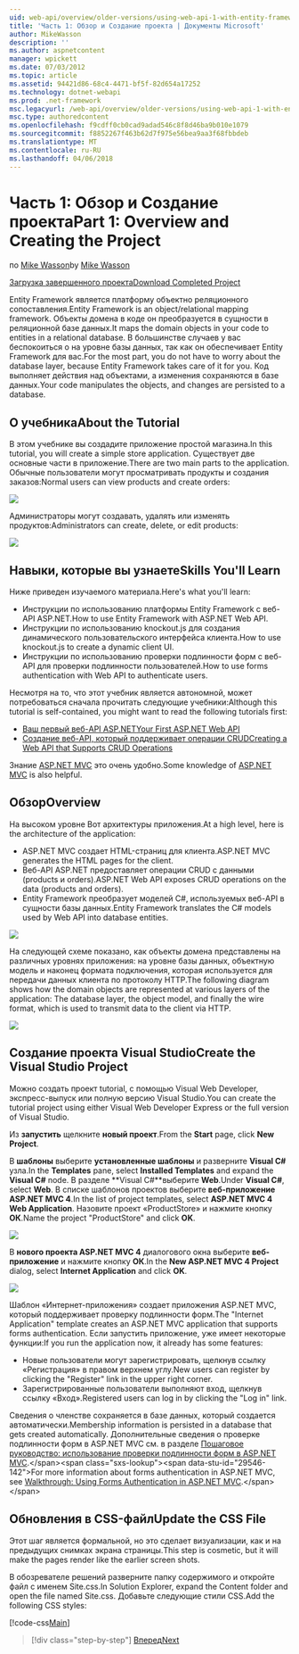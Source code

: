 ```yaml
---
uid: web-api/overview/older-versions/using-web-api-1-with-entity-framework-5/using-web-api-with-entity-framework-part-1
title: 'Часть 1: Обзор и Создание проекта | Документы Microsoft'
author: MikeWasson
description: ''
ms.author: aspnetcontent
manager: wpickett
ms.date: 07/03/2012
ms.topic: article
ms.assetid: 94421d86-68c4-4471-bf5f-82d654a17252
ms.technology: dotnet-webapi
ms.prod: .net-framework
msc.legacyurl: /web-api/overview/older-versions/using-web-api-1-with-entity-framework-5/using-web-api-with-entity-framework-part-1
msc.type: authoredcontent
ms.openlocfilehash: f9cdff0cb0cad9adad546c8f8d46ba9b010e1079
ms.sourcegitcommit: f8852267f463b62d7f975e56bea9aa3f68fbbdeb
ms.translationtype: MT
ms.contentlocale: ru-RU
ms.lasthandoff: 04/06/2018
---
```

<a name="part-1-overview-and-creating-the-project"></a><span data-ttu-id="29546-102">Часть 1: Обзор и Создание проекта</span><span class="sxs-lookup"><span data-stu-id="29546-102">Part 1: Overview and Creating the Project</span></span>
====================
<span data-ttu-id="29546-103">по [Mike Wasson](https://github.com/MikeWasson)</span><span class="sxs-lookup"><span data-stu-id="29546-103">by [Mike Wasson](https://github.com/MikeWasson)</span></span>

[<span data-ttu-id="29546-104">Загрузка завершенного проекта</span><span class="sxs-lookup"><span data-stu-id="29546-104">Download Completed Project</span></span>](http://code.msdn.microsoft.com/ASP-NET-Web-API-with-afa30545)

<span data-ttu-id="29546-105">Entity Framework является платформу объектно реляционного сопоставления.</span><span class="sxs-lookup"><span data-stu-id="29546-105">Entity Framework is an object/relational mapping framework.</span></span> <span data-ttu-id="29546-106">Объекты домена в коде он преобразуется в сущности в реляционной базе данных.</span><span class="sxs-lookup"><span data-stu-id="29546-106">It maps the domain objects in your code to entities in a relational database.</span></span> <span data-ttu-id="29546-107">В большинстве случаев у вас беспокоиться о на уровне базы данных, так как он обеспечивает Entity Framework для вас.</span><span class="sxs-lookup"><span data-stu-id="29546-107">For the most part, you do not have to worry about the database layer, because Entity Framework takes care of it for you.</span></span> <span data-ttu-id="29546-108">Код выполняет действия над объектами, а изменения сохраняются в базе данных.</span><span class="sxs-lookup"><span data-stu-id="29546-108">Your code manipulates the objects, and changes are persisted to a database.</span></span>

## <a name="about-the-tutorial"></a><span data-ttu-id="29546-109">О учебника</span><span class="sxs-lookup"><span data-stu-id="29546-109">About the Tutorial</span></span>

<span data-ttu-id="29546-110">В этом учебнике вы создадите приложение простой магазина.</span><span class="sxs-lookup"><span data-stu-id="29546-110">In this tutorial, you will create a simple store application.</span></span> <span data-ttu-id="29546-111">Существует две основные части в приложение.</span><span class="sxs-lookup"><span data-stu-id="29546-111">There are two main parts to the application.</span></span> <span data-ttu-id="29546-112">Обычные пользователи могут просматривать продукты и создания заказов:</span><span class="sxs-lookup"><span data-stu-id="29546-112">Normal users can view products and create orders:</span></span>

![](using-web-api-with-entity-framework-part-1/_static/image1.png)

<span data-ttu-id="29546-113">Администраторы могут создавать, удалять или изменять продуктов:</span><span class="sxs-lookup"><span data-stu-id="29546-113">Administrators can create, delete, or edit products:</span></span>

![](using-web-api-with-entity-framework-part-1/_static/image2.png)

## <a name="skills-youll-learn"></a><span data-ttu-id="29546-114">Навыки, которые вы узнаете</span><span class="sxs-lookup"><span data-stu-id="29546-114">Skills You'll Learn</span></span>

<span data-ttu-id="29546-115">Ниже приведен изучаемого материала.</span><span class="sxs-lookup"><span data-stu-id="29546-115">Here's what you'll learn:</span></span>

- <span data-ttu-id="29546-116">Инструкции по использованию платформы Entity Framework с веб-API ASP.NET.</span><span class="sxs-lookup"><span data-stu-id="29546-116">How to use Entity Framework with ASP.NET Web API.</span></span>
- <span data-ttu-id="29546-117">Инструкции по использованию knockout.js для создания динамического пользовательского интерфейса клиента.</span><span class="sxs-lookup"><span data-stu-id="29546-117">How to use knockout.js to create a dynamic client UI.</span></span>
- <span data-ttu-id="29546-118">Инструкции по использованию проверки подлинности форм с веб-API для проверки подлинности пользователей.</span><span class="sxs-lookup"><span data-stu-id="29546-118">How to use forms authentication with Web API to authenticate users.</span></span>

<span data-ttu-id="29546-119">Несмотря на то, что этот учебник является автономной, может потребоваться сначала прочитать следующие учебники:</span><span class="sxs-lookup"><span data-stu-id="29546-119">Although this tutorial is self-contained, you might want to read the following tutorials first:</span></span>

- [<span data-ttu-id="29546-120">Ваш первый веб-API ASP.NET</span><span class="sxs-lookup"><span data-stu-id="29546-120">Your First ASP.NET Web API</span></span>](../../getting-started-with-aspnet-web-api/tutorial-your-first-web-api.md)
- [<span data-ttu-id="29546-121">Создание веб-API, который поддерживает операции CRUD</span><span class="sxs-lookup"><span data-stu-id="29546-121">Creating a Web API that Supports CRUD Operations</span></span>](../creating-a-web-api-that-supports-crud-operations.md)

<span data-ttu-id="29546-122">Знание [ASP.NET MVC](../../../../mvc/index.md) это очень удобно.</span><span class="sxs-lookup"><span data-stu-id="29546-122">Some knowledge of [ASP.NET MVC](../../../../mvc/index.md) is also helpful.</span></span>

## <a name="overview"></a><span data-ttu-id="29546-123">Обзор</span><span class="sxs-lookup"><span data-stu-id="29546-123">Overview</span></span>

<span data-ttu-id="29546-124">На высоком уровне Вот архитектуры приложения.</span><span class="sxs-lookup"><span data-stu-id="29546-124">At a high level, here is the architecture of the application:</span></span>

- <span data-ttu-id="29546-125">ASP.NET MVC создает HTML-страниц для клиента.</span><span class="sxs-lookup"><span data-stu-id="29546-125">ASP.NET MVC generates the HTML pages for the client.</span></span>
- <span data-ttu-id="29546-126">Веб-API ASP.NET предоставляет операции CRUD с данными (products и orders).</span><span class="sxs-lookup"><span data-stu-id="29546-126">ASP.NET Web API exposes CRUD operations on the data (products and orders).</span></span>
- <span data-ttu-id="29546-127">Entity Framework преобразует моделей C#, используемых веб-API в сущности базы данных.</span><span class="sxs-lookup"><span data-stu-id="29546-127">Entity Framework translates the C# models used by Web API into database entities.</span></span>

![](using-web-api-with-entity-framework-part-1/_static/image3.png)

<span data-ttu-id="29546-128">На следующей схеме показано, как объекты домена представлены на различных уровнях приложения: на уровне базы данных, объектную модель и наконец формата подключения, которая используется для передачи данных клиента по протоколу HTTP.</span><span class="sxs-lookup"><span data-stu-id="29546-128">The following diagram shows how the domain objects are represented at various layers of the application: The database layer, the object model, and finally the wire format, which is used to transmit data to the client via HTTP.</span></span>

![](using-web-api-with-entity-framework-part-1/_static/image4.png)

## <a name="create-the-visual-studio-project"></a><span data-ttu-id="29546-129">Создание проекта Visual Studio</span><span class="sxs-lookup"><span data-stu-id="29546-129">Create the Visual Studio Project</span></span>

<span data-ttu-id="29546-130">Можно создать проект tutorial, с помощью Visual Web Developer, экспресс-выпуск или полную версию Visual Studio.</span><span class="sxs-lookup"><span data-stu-id="29546-130">You can create the tutorial project using either Visual Web Developer Express or the full version of Visual Studio.</span></span>

<span data-ttu-id="29546-131">Из **запустить** щелкните **новый проект**.</span><span class="sxs-lookup"><span data-stu-id="29546-131">From the **Start** page, click **New Project**.</span></span>

<span data-ttu-id="29546-132">В **шаблоны** выберите **установленные шаблоны** и разверните **Visual C#** узла.</span><span class="sxs-lookup"><span data-stu-id="29546-132">In the **Templates** pane, select **Installed Templates** and expand the **Visual C#** node.</span></span> <span data-ttu-id="29546-133">В разделе **Visual C#**выберите **Web**.</span><span class="sxs-lookup"><span data-stu-id="29546-133">Under **Visual C#**, select **Web**.</span></span> <span data-ttu-id="29546-134">В списке шаблонов проектов выберите **веб-приложение ASP.NET MVC 4**.</span><span class="sxs-lookup"><span data-stu-id="29546-134">In the list of project templates, select **ASP.NET MVC 4 Web Application**.</span></span> <span data-ttu-id="29546-135">Назовите проект «ProductStore» и нажмите кнопку **ОК**.</span><span class="sxs-lookup"><span data-stu-id="29546-135">Name the project "ProductStore" and click **OK**.</span></span>

![](using-web-api-with-entity-framework-part-1/_static/image5.png)

<span data-ttu-id="29546-136">В **нового проекта ASP.NET MVC 4** диалогового окна выберите **веб-приложение** и нажмите кнопку **ОК**.</span><span class="sxs-lookup"><span data-stu-id="29546-136">In the **New ASP.NET MVC 4 Project** dialog, select **Internet Application** and click **OK**.</span></span>

![](using-web-api-with-entity-framework-part-1/_static/image6.png)

<span data-ttu-id="29546-137">Шаблон «Интернет-приложения» создает приложения ASP.NET MVC, который поддерживает проверку подлинности форм.</span><span class="sxs-lookup"><span data-stu-id="29546-137">The "Internet Application" template creates an ASP.NET MVC application that supports forms authentication.</span></span> <span data-ttu-id="29546-138">Если запустить приложение, уже имеет некоторые функции:</span><span class="sxs-lookup"><span data-stu-id="29546-138">If you run the application now, it already has some features:</span></span>

- <span data-ttu-id="29546-139">Новые пользователи могут зарегистрировать, щелкнув ссылку «Регистрация» в правом верхнем углу.</span><span class="sxs-lookup"><span data-stu-id="29546-139">New users can register by clicking the "Register" link in the upper right corner.</span></span>
- <span data-ttu-id="29546-140">Зарегистрированные пользователи выполняют вход, щелкнув ссылку «Вход».</span><span class="sxs-lookup"><span data-stu-id="29546-140">Registered users can log in by clicking the "Log in" link.</span></span>

<span data-ttu-id="29546-141">Сведения о членстве сохраняется в базе данных, который создается автоматически.</span><span class="sxs-lookup"><span data-stu-id="29546-141">Membership information is persisted in a database that gets created automatically.</span></span> <span data-ttu-id="29546-142">Дополнительные сведения о проверке подлинности форм в ASP.NET MVC см. в разделе [Пошаговое руководство: использование проверки подлинности форм в ASP.NET MVC](https://msdn.microsoft.com/library/ff398049(VS.98).aspx).</span><span class="sxs-lookup"><span data-stu-id="29546-142">For more information about forms authentication in ASP.NET MVC, see [Walkthrough: Using Forms Authentication in ASP.NET MVC](https://msdn.microsoft.com/library/ff398049(VS.98).aspx).</span></span>

## <a name="update-the-css-file"></a><span data-ttu-id="29546-143">Обновления в CSS-файл</span><span class="sxs-lookup"><span data-stu-id="29546-143">Update the CSS File</span></span>

<span data-ttu-id="29546-144">Этот шаг является формальной, но это сделает визуализации, как и на предыдущих снимках экрана страницы.</span><span class="sxs-lookup"><span data-stu-id="29546-144">This step is cosmetic, but it will make the pages render like the earlier screen shots.</span></span>

<span data-ttu-id="29546-145">В обозревателе решений разверните папку содержимого и откройте файл с именем Site.css.</span><span class="sxs-lookup"><span data-stu-id="29546-145">In Solution Explorer, expand the Content folder and open the file named Site.css.</span></span> <span data-ttu-id="29546-146">Добавьте следующие стили CSS.</span><span class="sxs-lookup"><span data-stu-id="29546-146">Add the following CSS styles:</span></span>

[!code-css[Main](using-web-api-with-entity-framework-part-1/samples/sample1.css)]

> [!div class="step-by-step"]
> [<span data-ttu-id="29546-147">Вперед</span><span class="sxs-lookup"><span data-stu-id="29546-147">Next</span></span>](using-web-api-with-entity-framework-part-2.md)
